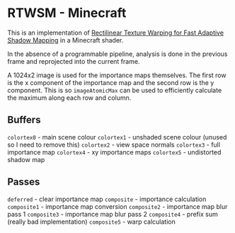 # RTWSM - Minecraft

This is an implementation of [Rectilinear Texture Warping for Fast Adaptive Shadow Mapping](https://www.cspaul.com/publications/Rosen.2012.I3D.pdf) in a Minecraft shader.

In the absence of a programmable pipeline, analysis is done in the previous frame and reprojected into the current frame.

A 1024x2 image is used for the importance maps themselves. The first row is the x component of the importance map and the second row is the y component. This is so `imageAtomicMax` can be used to efficiently calculate the maximum along each row and column.

## Buffers
`colortex0` - main scene colour
`colortex1` - unshaded scene colour (unused so I need to remove this)
`colortex2` - view space normals
`colortex3` - full importance map
`colortex4` - xy importance maps
`colortex5` - undistorted shadow map

## Passes
`deferred` - clear importance map
`composite` - importance calculation
`composite1` - importance map conversion
`composite2` - importance map blur pass 1
`composite3` - importance map blur pass 2
`composite4` - prefix sum (really bad implementation)
`composite5` - warp calculation

